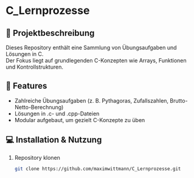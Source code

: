 # C_Lernprozesse

## 📝 Projektbeschreibung
Dieses Repository enthält eine Sammlung von Übungsaufgaben und Lösungen in C.  
Der Fokus liegt auf grundlegenden C-Konzepten wie Arrays, Funktionen und Kontrollstrukturen.

## 🚀 Features
- Zahlreiche Übungsaufgaben (z. B. Pythagoras, Zufallszahlen, Brutto-Netto-Berechnung)  
- Lösungen in .c- und .cpp-Dateien  
- Modular aufgebaut, um gezielt C-Konzepte zu üben

## 💻 Installation & Nutzung
1. Repository klonen  
   ```bash
   git clone https://github.com/maximwittmann/C_Lernprozesse.git
